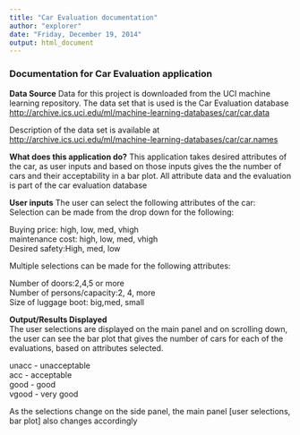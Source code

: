 ```yaml
---
title: "Car Evaluation documentation"
author: "explorer"
date: "Friday, December 19, 2014"
output: html_document
---
```

### Documentation for Car Evaluation application

**Data Source**
Data for this project is downloaded from the UCI machine learning repository. 
The data set that is used is the Car Evaluation database
http://archive.ics.uci.edu/ml/machine-learning-databases/car/car.data  

Description of the data set is available at
http://archive.ics.uci.edu/ml/machine-learning-databases/car/car.names

**What does this application do?**
This application takes desired attributes of the car, as user inputs and based on those inputs gives the  the number of cars and their acceptability in a bar plot. All attribute data and the evaluation is part of the car evaluation database 

**User inputs**
The user can select the following attributes of the car:
Selection can be made from the drop down for the following:

Buying price: high, low, med, vhigh  
maintenance cost: high, low, med, vhigh  
Desired safety:High, med, low  

Multiple selections can be made for the following attributes:

Number of doors:2,4,5 or more    
Number of persons/capacity:2, 4, more  
Size of luggage boot: big,med, small  

**Output/Results Displayed**  
The user selections are displayed on the main panel and on scrolling down, the user can see the bar plot that gives the number of cars for each of the evaluations, based on attributes selected. 

unacc - unacceptable  
acc - acceptable   
good - good  
vgood - very good   

As the selections change on the side panel, the main panel [user selections, bar plot] also changes accordingly
